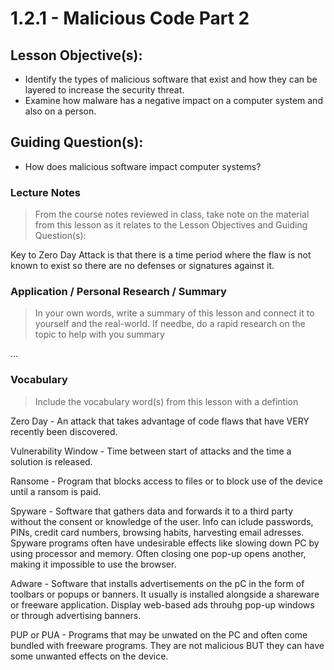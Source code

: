 # 1.2.1 - Malicious Code Part 2

## Lesson Objective(s):
- Identify the types of malicious software that exist and how they can be layered to increase the
security threat.
- Examine how malware has a negative impact on a computer system and also on a person.

## Guiding Question(s):
- How does malicious software impact computer systems?

### Lecture Notes
> From the course notes reviewed in class, take note on the material from this lesson as it relates to the Lesson Objectives and Guiding Question(s):

Key to Zero Day Attack is that there is a time period where the flaw is not known to exist so there are no defenses or signatures against it.

### Application / Personal Research / Summary
> In your own words, write a summary of this lesson and connect it to yourself and the real-world. If needbe, do a rapid research on the topic to help with you summary

...

### Vocabulary
> Include the vocabulary word(s) from this lesson with a defintion

Zero Day - An attack that takes advantage of code flaws that have VERY recently been discovered. 

Vulnerability Window - Time between start of attacks and the time a solution is released. 

Ransome - Program that blocks access to files or to block use of the device until a ransom is paid. 

Spyware - Software that gathers data and forwards it to a third party without the consent or knowledge of the user. 
Info can iclude passwords, PINs, credit card numbers, browsing habits, harvesting email adresses. Spyware programs often have undesirable effects like slowing down PC by using processor and memory. Often closing one pop-up opens another, making it impossible to use the browser. 

Adware - Software that installs advertisements on the pC in the form of toolbars or popups or banners. It usually is installed alongside a shareware or freeware application. Display web-based ads throuhg pop-up windows or through advertising banners. 

PUP or PUA - Programs that may be unwated on the PC and often come bundled with freeware programs. They are not malicious BUT they can have some unwanted effects on the device. 
